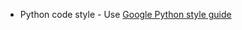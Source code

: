 * Python code style - Use [Google Python style guide](https://github.com/google/styleguide/blob/gh-pages/pyguide.md#383)

